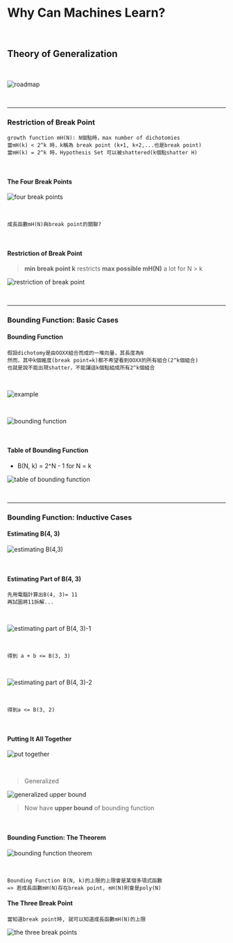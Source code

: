 # Why Can Machines Learn?

<br />

## Theory of Generalization

<br />

![roadmap](https://github.com/linda2020130/Notes_ML-Foundations/blob/master/Pictures/Week%206/roadmap.PNG)

<br />

***

### Restriction of Break Point

```
growth function mH(N): N個點時，max number of dichotomies
當mH(k) < 2^k 時，k稱為 break point (k+1, k+2,...也是break point)
當mH(k) = 2^k 時，Hypothesis Set 可以被shattered(k個點shatter H)
```

<br />

#### The Four Break Points

![four break points](https://github.com/linda2020130/Notes_ML-Foundations/blob/master/Pictures/Week%206/the%20four%20break%20points.PNG)

<br />

```
成長函數mH(N)與break point的關聯?
```

<br />

#### Restriction of Break Point

> **min break point k** restricts **max possible mH(N)** a lot for N > k

![restriction of break point](https://github.com/linda2020130/Notes_ML-Foundations/blob/master/Pictures/Week%206/restriction%20of%20break%20point.PNG)

<br />

***

### Bounding Function: Basic Cases

#### Bounding Function

```
假設dichotomy是由OOXX組合而成的一堆向量，其長度為N
然而，其中k個維度(break point=k)都不希望看到OOXX的所有組合(2^k個組合)
也就是說不能出現shatter，不能讓這k個點組成所有2^k個組合
```
<br />

![example](https://github.com/linda2020130/Notes_ML-Foundations/blob/master/Pictures/Week%206/example.PNG)

<br />

![bounding function](https://github.com/linda2020130/Notes_ML-Foundations/blob/master/Pictures/Week%206/bounding%20function.PNG)

<br />

#### Table of Bounding Function

* B(N, k) = 2^N - 1 for N = k

![table of bounding function](https://github.com/linda2020130/Notes_ML-Foundations/blob/master/Pictures/Week%206/table%20of%20bounding%20function.PNG)

<br />

***

### Bounding Function: Inductive Cases

#### Estimating B(4, 3)
![estimating B(4,3)](https://github.com/linda2020130/Notes_ML-Foundations/blob/master/Pictures/Week%206/estimating.PNG)

<br />

#### Estimating Part of B(4, 3)

```
先用電腦計算出B(4, 3)= 11
再試圖將11拆解...
```
<br />

![estimating part of B(4, 3)-1](https://github.com/linda2020130/Notes_ML-Foundations/blob/master/Pictures/Week%206/estimating%20part%20of%20B(4%2C%203)_1.PNG)

<br />

```
得到 a + b <= B(3, 3)
```

<br />

![estimating part of B(4, 3)-2](https://github.com/linda2020130/Notes_ML-Foundations/blob/master/Pictures/Week%206/estimating%20part%20of%20B(4%2C%203)_2.PNG)

<br />

```
得到a <= B(3, 2)
```

<br />

#### Putting It All Together

![put together](https://github.com/linda2020130/Notes_ML-Foundations/blob/master/Pictures/Week%206/put%20together.PNG)

<br />

> Generalized

![generalized upper bound](https://github.com/linda2020130/Notes_ML-Foundations/blob/master/Pictures/Week%206/generalized%20upper%20bound.PNG)

> Now have **upper bound** of bounding function

<br />

#### Bounding Function: The Theorem

![bounding function theorem](https://github.com/linda2020130/Notes_ML-Foundations/blob/master/Pictures/Week%206/bounding%20function%20theorem.PNG)

<br />

```
Bounding Function B(N, k)的上限的上限會是某個多項式函數
=> 若成長函數mH(N)存在break point, mH(N)則會是poly(N)
```

#### The Three Break Point

```
當知道break point時, 就可以知道成長函數mH(N)的上限
```

![the three break points](https://github.com/linda2020130/Notes_ML-Foundations/blob/master/Pictures/Week%206/the%20three%20break%20points.PNG)

<br />




